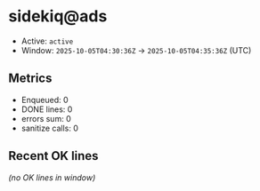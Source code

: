 # sidekiq@ads

- Active: `active`
- Window: `2025-10-05T04:30:36Z` → `2025-10-05T04:35:36Z` (UTC)

## Metrics
- Enqueued: 0
- DONE lines: 0
- errors sum: 0
- sanitize calls: 0

## Recent OK lines
_(no OK lines in window)_
